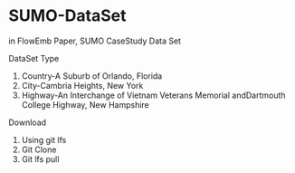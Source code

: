 # SUMO-DataSet
in FlowEmb Paper, SUMO CaseStudy Data Set

DataSet Type
1. Country-A  Suburb of Orlando, Florida
2. City-Cambria Heights, New York
3. Highway-An Interchange of  Vietnam Veterans Memorial andDartmouth College Highway, New Hampshire

Download 
1. Using git lfs
2. Git Clone
3. Git lfs pull

